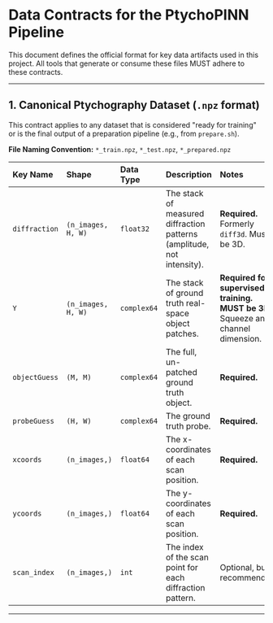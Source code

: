 # Data Contracts for the PtychoPINN Pipeline

This document defines the official format for key data artifacts used in this project. All tools that generate or consume these files MUST adhere to these contracts.

---

## 1. Canonical Ptychography Dataset (`.npz` format)

This contract applies to any dataset that is considered "ready for training" or is the final output of a preparation pipeline (e.g., from `prepare.sh`).

**File Naming Convention:** `*_train.npz`, `*_test.npz`, `*_prepared.npz`

| Key Name      | Shape                 | Data Type      | Description                                                              | Notes                                                              |
| :------------ | :-------------------- | :------------- | :----------------------------------------------------------------------- | :----------------------------------------------------------------- |
| `diffraction` | `(n_images, H, W)`    | `float32`      | The stack of measured diffraction patterns (amplitude, not intensity).   | **Required.** Formerly `diff3d`. Must be 3D.                       |
| `Y`           | `(n_images, H, W)`    | `complex64`    | The stack of ground truth real-space object patches.                     | **Required for supervised training.** **MUST be 3D.** Squeeze any channel dimension. |
| `objectGuess` | `(M, M)`              | `complex64`    | The full, un-patched ground truth object.                                | **Required.**                                                      |
| `probeGuess`  | `(H, W)`              | `complex64`    | The ground truth probe.                                                  | **Required.**                                                      |
| `xcoords`     | `(n_images,)`         | `float64`      | The x-coordinates of each scan position.                                 | **Required.**                                                      |
| `ycoords`     | `(n_images,)`         | `float64`      | The y-coordinates of each scan position.                                 | **Required.**                                                      |
| `scan_index`  | `(n_images,)`         | `int`          | The index of the scan point for each diffraction pattern.                | Optional, but recommended.                                         |

---